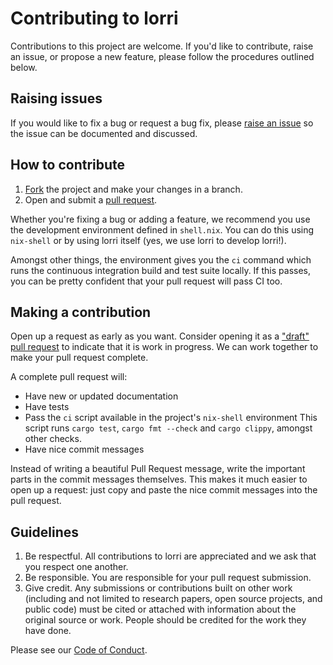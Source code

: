 # Contributing to lorri

Contributions to this project are welcome.  If you'd like to
contribute, raise an issue, or propose a new feature, please follow
the procedures outlined below.

## Raising issues

If you would like to fix a bug or request a bug fix, please [raise an
issue](https://github.com/target/lorri/issues) so the issue can be documented
and discussed.

## How to contribute

1. [Fork][gh-about-forks] the project and make your changes in a branch.
2. Open and submit a [pull request][gh-create-pr].

Whether you're fixing a bug or adding a feature, we recommend you use the
development environment defined in `shell.nix`. You can do this using
`nix-shell` or by using lorri itself (yes, we use lorri to develop lorri!).

Amongst other things, the environment gives you the `ci` command which runs the
continuous integration build and test suite locally. If this passes, you can be
pretty confident that your pull request will pass CI too.

## Making a contribution

Open up a request as early as you want. Consider opening it as a ["draft" pull
request][gh-draft-pr] to indicate that it is work in progress. We can work
together to make your pull request complete.

A complete pull request will:

 - Have new or updated documentation
 - Have tests
 - Pass the `ci` script available in the project's `nix-shell` environment
   This script runs `cargo test`, `cargo fmt --check` and `cargo clippy`,
   amongst other checks.
 - Have nice commit messages

Instead of writing a beautiful Pull Request message, write the
important parts in the commit messages themselves. This makes it much
easier to open up a request: just copy and paste the nice commit
messages into the pull request.

## Guidelines

1. Be respectful.  All contributions to lorri are appreciated and we
   ask that you respect one another.
2. Be responsible. You are responsible for your pull request
   submission.
3. Give credit.  Any submissions or contributions built on other work
   (including and not limited to research papers, open source
   projects, and public code) must be cited or attached with
   information about the original source or work.  People should be
   credited for the work they have done.

Please see our [Code of Conduct](./.github/CODE_OF_CONDUCT.md).

[gh-about-forks]: https://help.github.com/en/github/collaborating-with-issues-and-pull-requests/about-forks
[gh-create-pr]: https://help.github.com/en/github/collaborating-with-issues-and-pull-requests/creating-a-pull-request-from-a-fork
[gh-draft-pr]: https://help.github.com/en/github/collaborating-with-issues-and-pull-requests/about-pull-requests#draft-pull-requests

